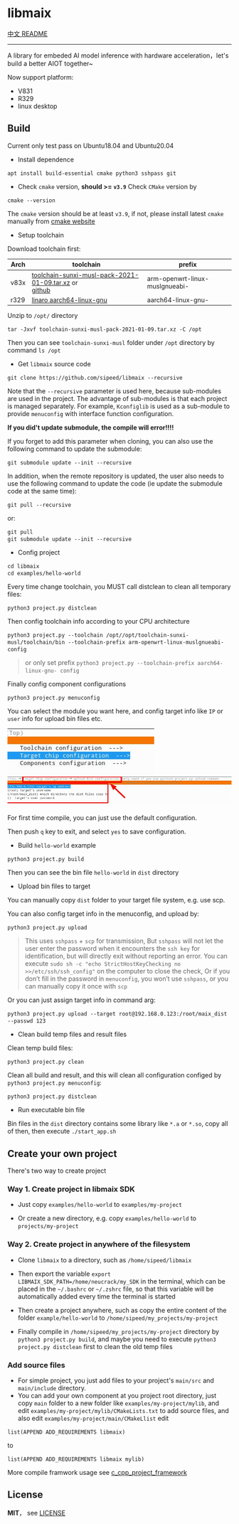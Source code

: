 libmaix
=========

[中文 README](README_ZH.md)

-----

A library for embeded AI model inference with hardware acceleration，let's build a better AIOT together~

Now support platform:

* V831
* R329
* linux desktop

## Build


Current only test pass on Ubuntu18.04 and Ubuntu20.04

* Install dependence

```
apt install build-essential cmake python3 sshpass git
```

* Check `cmake` version, **should >= `v3.9`**
Check `CMake` version by

```
cmake --version
```

The `cmake` version should be at least `v3.9`, if not, please install latest `cmake` manually from [cmake website](https://cmake.org/download/)

* Setup toolchain

Download toolchain first:

| Arch | toolchain | prefix |
| ---- | --------- | ------ |
| v83x | [toolchain-sunxi-musl-pack-2021-01-09.tar.xz](https://dl.sipeed.com/shareURL/MaixII/SDK/Toolchain) or </br> [github](https://github.com/sipeed/libmaix/releases/download/v0.1.0/toolchain-sunxi-musl-pack-2021-01-09.tar.xz) | arm-openwrt-linux-muslgnueabi- |
| r329 | [linaro aarch64-linux-gnu](https://releases.linaro.org/components/toolchain/binaries/7.5-2019.12/aarch64-linux-gnu/gcc-linaro-7.5.0-2019.12-x86_64_aarch64-linux-gnu.tar.xz) | aarch64-linux-gnu- |


Unzip to `/opt/` directory

```shell
tar -Jxvf toolchain-sunxi-musl-pack-2021-01-09.tar.xz -C /opt
```

Then you can see `toolchain-sunxi-musl` folder under `/opt` directory by command `ls /opt`

* Get `libmaix` source code

```
git clone https://github.com/sipeed/libmaix --recursive
```
Note that the `--recursive` parameter is used here, because sub-modules are used in the project. The advantage of sub-modules is that each project is managed separately. For example, `Kconfiglib` is used as a sub-module to provide `menuconfig` with interface function configuration.

**If you did't update submodule, the compile will error!!!!**

If you forget to add this parameter when cloning, you can also use the following command to update the submodule:
```
git submodule update --init --recursive
```
In addition, when the remote repository is updated, the user also needs to use the following command to update the code (ie update the submodule code at the same time):
```shell
git pull --recursive
```
or:
```
git pull
git submodule update --init --recursive
```


* Config project

```
cd libmaix
cd examples/hello-world
```

Every time change toolchain, you MUST call distclean to clean all temporary files:
```
python3 project.py distclean
```

Then config toolchain info according to your CPU architecture
```
python3 project.py --toolchain /opt//opt/toolchain-sunxi-musl/toolchain/bin --toolchain-prefix arm-openwrt-linux-muslgnueabi- config
```
> or only set prefix `python3 project.py --toolchain-prefix aarch64-linux-gnu- config`

Finally config component configurations
```
python3 project.py menuconfig
```

You can select the module you want here, and config target info like `IP` or `user` info for upload bin files etc.

![menuconfig](assets/image/menuconfig_1.jpg)
![menuconfig](assets/image/menuconfig_2.jpg)

For first time compile, you can just use the default configuration.

Then push `q` key to exit, and select `yes` to save configuration.


* Build `hello-world` example

```
python3 project.py build
```

Then you can see the bin file `hello-world` in `dist` directory

* Upload bin files to target

You can manually copy `dist` folder to your target file system, e.g. use scp.

You can also config target info in the menuconfig, and upload by:
```
python3 project.py upload
```
> This uses `sshpass` + `scp` for transmission,
> But `sshpass` will not let the user enter the password when it encounters the `ssh key` for identification, but will directly exit without reporting an error.
> You can execute `sudo sh -c "echo StrictHostKeyChecking no >>/etc/ssh/ssh_config"` on the computer to close the check,
> Or if you don’t fill in the password in `menuconfig`, you won’t use `sshpass`, or you can manually copy it once with `scp`

Or you can just assign target info in command arg:
```
python3 project.py upload --target root@192.168.0.123:/root/maix_dist --passwd 123
```

* Clean build temp files and result files

Clean temp build files:
```
python3 project.py clean
```

Clean all build and result, and this will clean all configuration configed by `python3 project.py menuconfig`:
```
python3 project.py distclean
```

* Run executable bin file

Bin files in the `dist` directory contains some library like `*.a` or `*.so`, copy all of then, then execute `./start_app.sh`


## Create your own project

There's two way to create project

### Way 1. Create project in libmaix SDK

* Just copy `examples/hello-world` to `examples/my-project`

* Or create a new directory, e.g. copy `examples/hello-world` to `projects/my-project`


### Way 2. Create project in anywhere of the filesystem

* Clone `libmaix` to a directory, such as `/home/sipeed/libmaix`

* Then export the variable `export LIBMAIX_SDK_PATH=/home/neucrack/my_SDK` in the terminal, which can be placed in the `~/.bashrc` or `~/.zshrc` file, so that this variable will be automatically added every time the terminal is started

* Then create a project anywhere, such as copy the entire content of the folder `example/hello-world` to `/home/sipeed/my_projects/my-project`

* Finally compile in `/home/sipeed/my_projects/my-project` directory by `python3 project.py build`, and maybe you need to execute `python3 project.py distclean` first to clean the old temp files


### Add source files

* For simple project, you just add files to your project's `main/src` and `main/include` directory.
* You can add your own component at you project root directory, just copy `main` folder to a new folder like `examples/my-project/mylib`, and edit `examples/my-project/mylib/CMakeLists.txt` to add source files, and also edit `examples/my-project/main/CMakeLlist` edit
```
list(APPEND ADD_REQUIREMENTS libmaix)
```
to
```
list(APPEND ADD_REQUIREMENTS libmaix mylib)
```

More compile framwork usage see [c_cpp_project_framework](https://github.com/Neutree/c_cpp_project_framework)



## License

**MIT**， see [LICENSE](./LICENSE)

